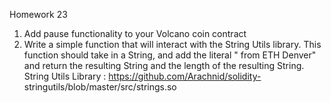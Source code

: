 Homework 23

1. Add pause functionality to your Volcano coin contract 
2. Write a simple function that will interact with the String Utils library. This function
should take in a String, and add the literal " from ETH Denver" and return the resulting
String and the length of the resulting String.
String Utils Library : https://github.com/Arachnid/solidity-
stringutils/blob/master/src/strings.so
